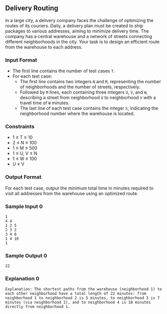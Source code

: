 ## Delivery Routing

In a large city, a delivery company faces the challenge of optimizing the routes of its couriers. Daily, a delivery plan must be created to ship packages to various addresses, aiming to minimize delivery time. The company has a central warehouse and a network of streets connecting different neighborhoods in the city. Your task is to design an efficient route from the warehouse to each address.

### Input Format

- The first line contains the number of test cases `T`.
- For each test case:
    - The first line contains two integers `N` and `M`, representing the number of neighborhoods and the number of streets, respectively.
    - Followed by `M` lines, each containing three integers `U`, `V`, and `W`, describing a street from neighborhood `U` to neighborhood `V` with a travel time of `W` minutes.
    - The last line of each test case contains the integer `S`, indicating the neighborhood number where the warehouse is located.

### Constraints

- 1 ≤ T ≤ 10
- 2 ≤ N ≤ 100
- 1 ≤ M ≤ 500
- 1 ≤ U, V ≤ N
- 1 ≤ W ≤ 100
- U ≠ V

### Output Format

For each test case, output the minimum total time in minutes required to visit all addresses from the warehouse using an optimized route.

### Sample Input 0

```
1
4 4
1 2 5
2 3 2
3 4 8
1 4 10
1
```

### Sample Output 0

```
22
```

### Explanation 0

```
Explanation: The shortest paths from the warehouse (neighborhood 1) to each other neighborhood have a total length of 22 minutes: from neighborhood 1 to neighborhood 2 is 5 minutes, to neighborhood 3 is 7 minutes (via neighborhood 2), and to neighborhood 4 is 10 minutes directly from neighborhood 1.
```
